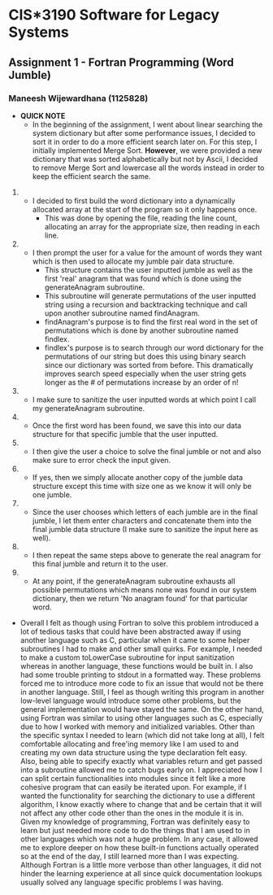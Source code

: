 # CIS\*3190 Software for Legacy Systems

## Assignment 1 - Fortran Programming (Word Jumble)

### Maneesh Wijewardhana (1125828)

- **QUICK NOTE**
    - In the beginning of the assignment, I went about linear searching the system dictionary but after some performance issues, I decided to sort it in order to do a more efficient search later on. For this step, I initially implemented Merge Sort. **However**, we were provided a new dictionary that was sorted alphabetically but not by Ascii, I decided to remove Merge Sort and lowercase all the words instead in order to keep the efficient search the same.
1.  - I decided to first build the word dictionary into a dynamically allocated array at the start of the program so it only happens once.
        - This was done by opening the file, reading the line count, allocating an array for the appropriate size, then reading in each line.
2.  - I then prompt the user for a value for the amount of words they want which is then used to allocate my jumble pair data structure.
        - This structure contains the user inputted jumble as well as the first 'real' anagram that was found which is done using the generateAnagram subroutine.
        - This subroutine will generate permutations of the user inputted string using a recursion and backtracking technique and call upon another subroutine named findAnagram.
        - findAnagram's purpose is to find the first real word in the set of permutations which is done by another subroutine named findlex.
        - findlex's purpose is to search through our word dictionary for the permutations of our string but does this using binary search since our dictionary was sorted from before. This dramatically improves search speed especially when the user string gets longer as the # of permutations increase by an order of n!
3.  - I make sure to sanitize the user inputted words at which point I call my generateAnagram subroutine.
4.  - Once the first word has been found, we save this into our data structure for that specific jumble that the user inputted.
5.  - I then give the user a choice to solve the final jumble or not and also make sure to error check the input given.
6.  - If yes, then we simply allocate another copy of the jumble data structure except this time with size one as we know it will only be one jumble.
7.  - Since the user chooses which letters of each jumble are in the final jumble, I let them enter characters and concatenate them into the final jumble data structure (I make sure to sanitize the input here as well).
8.  - I then repeat the same steps above to generate the real anagram for this final jumble and return it to the user.
9.  - At any point, if the generateAnagram subroutine exhausts all possible permutations which means none was found in our system dictionary, then we return 'No anagram found' for that particular word.
- Overall I felt as though using Fortran to solve this problem introduced a lot of tedious tasks that could have been abstracted away if using another language such as C, particular when it came to some helper subroutines I had to make and other small quirks. For example, I needed to make a custom toLowerCase subroutine for input sanitization whereas in another language, these functions would be built in. I also had some trouble printing to stdout in a formatted way. These problems forced me to introduce more code to fix an issue that would not be there in another language. Still, I feel as though writing this program in another low-level language would introduce some other problems, but the general implementation would have stayed the same. On the other hand, using Fortran was similar to using other languages such as C, especially due to how I worked with memory and initialized variables. Other than the specific syntax I needed to learn (which did not take long at all), I felt comfortable allocating and free'ing memory like I am used to and creating my own data structure using the type declaration felt easy. Also, being able to specify exactly what variables return and get passed into a subroutine allowed me to catch bugs early on. I appreciated how I can split certain functionalities into modules since it felt like a more cohesive program that can easily be iterated upon. For example, if I wanted the functionality for searching the dictionary to use a different algorithm, I know exactly where to change that and be certain that it will not affect any other code other than the ones in the module it is in. Given my knowledge of programming, Fortran was definitely easy to learn but just needed more code to do the things that I am used to in other languages which was not a huge problem. In any case, it allowed me to explore deeper on how these built-in functions actually operated so at the end of the day, I still learned more than I was expecting. Although Fortran is a little more verbose than other languages, it did not hinder the learning experience at all since quick documentation lookups usually solved any language specific problems I was having.
